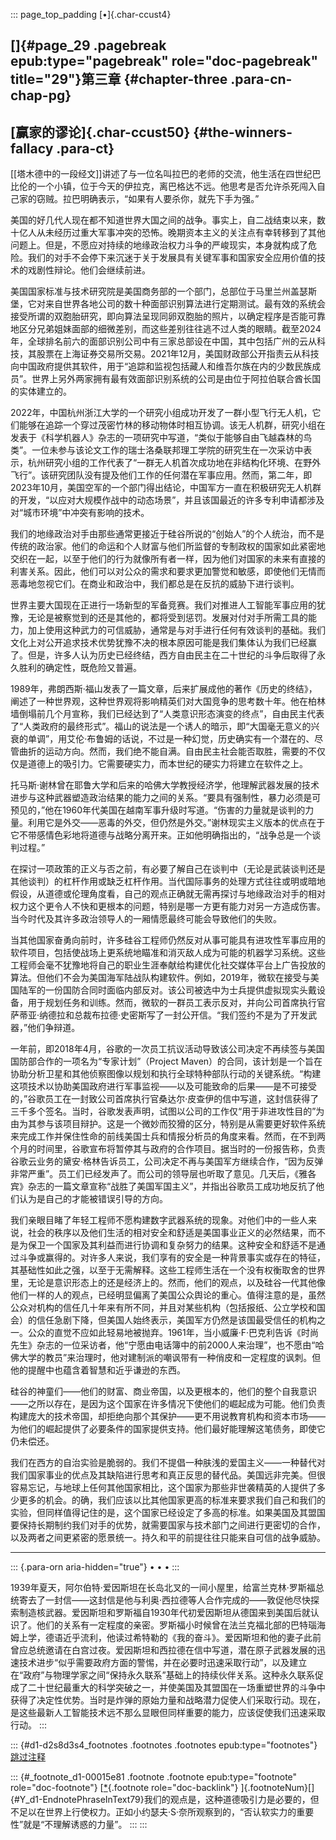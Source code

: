 ::: page_top_padding
[•]{.char-ccust4}

## []{#page_29 .pagebreak epub:type="pagebreak" role="doc-pagebreak" title="29"}第三章 {#chapter-three .para-cn-chap-pg}

## [赢家的谬论]{.char-ccust50} {#the-winners-fallacy .para-ct}

[[塔木德中的一段经文]]讲述了与一位名叫拉巴的老师的交流，他生活在四世纪巴比伦的一个小镇，位于今天的伊拉克，离巴格达不远。他思考是否允许杀死闯入自己家的窃贼。拉巴明确表示，“如果有人要杀你，就先下手为强。”

美国的好几代人现在都不知道世界大国之间的战争。事实上，自二战结束以来，数十亿人从未经历过重大军事冲突的恐怖。晚期资本主义的关注点有幸转移到了其他问题上。但是，不愿应对持续的地缘政治权力斗争的严峻现实，本身就构成了危险。我们的对手不会停下来沉迷于关于发展具有关键军事和国家安全应用价值的技术的戏剧性辩论。他们会继续前进。

美国国家标准与技术研究院是美国商务部的一个部门，总部位于马里兰州盖瑟斯堡，它对来自世界各地公司的数十种面部识别算法进行定期测试。最有效的系统会接受所谓的双胞胎研究，即向算法呈现同卵双胞胎的照片，以确定程序是否能可靠地区分兄弟姐妹面部的细微差别，而这些差别往往逃不过人类的眼睛。截至2024年，全球排名前六的面部识别公司中有三家总部设在中国，其中包括广州的云从科技，其股票在上海证券交易所交易。2021年12月，美国财政部公开指责云从科技向中国政府提供其软件，用于“追踪和监视包括藏人和维吾尔族在内的少数民族成员”。世界上另外两家拥有最有效面部识别系统的公司是由位于阿拉伯联合酋长国的实体建立的。

2022年，中国杭州浙江大学的一个研究小组成功开发了一群小型飞行无人机，它们能够在追踪一个穿过茂密竹林的移动物体时相互协调。该无人机群，研究小组在发表于《科学机器人》杂志的一项研究中写道，“类似于能够自由飞越森林的鸟类”。一位未参与该论文工作的瑞士洛桑联邦理工学院的研究生在一次采访中表示，杭州研究小组的工作代表了“一群无人机首次成功地在非结构化环境、在野外飞行”。该研究团队没有提及他们工作的任何潜在军事应用。然而，第二年，即2023年10月，美国空军的一个部门得出结论，中国军方一直在积极研究无人机群的开发，“以应对大规模作战中的动态场景”，并且该国最近的许多专利申请都涉及对“城市环境”中冲突有影响的技术。

我们的地缘政治对手由那些通常更接近于硅谷所说的“创始人”的个人统治，而不是传统的政治家。他们的命运和个人财富与他们所监督的专制政权的国家如此紧密地交织在一起，以至于他们的行为就像所有者一样，因为他们对国家的未来有直接的利害关系。因此，他们可以对公众的需求和要求更加警觉和敏感，即使他们无情而恶毒地忽视它们。在商业和政治中，我们都总是在反抗的威胁下进行谈判。

世界主要大国现在正进行一场新型的军备竞赛。我们对推进人工智能军事应用的犹豫，无论是被察觉到的还是其他的，都将受到惩罚。发展对付对手所需工具的能力，加上使用这种武力的可信威胁，通常是与对手进行任何有效谈判的基础。我们文化上对公开追求技术优势犹豫不决的根本原因可能是我们集体认为我们已经赢了。但是，许多人认为历史已经终结，西方自由民主在二十世纪的斗争后取得了永久胜利的确定性，既危险又普遍。

1989年，弗朗西斯·福山发表了一篇文章，后来扩展成他的著作《历史的终结》，阐述了一种世界观，这种世界观将影响精英们对大国竞争的思考数十年。他在柏林墙倒塌前几个月宣称，我们已经达到了“人类意识形态演变的终点”，自由民主代表了“人类政府的最终形式”。福山的说法是一个诱人的暗示，即“大国毫无意义的兴衰的单调”，用艾伦·布鲁姆的话说，不过是一种幻觉，历史确实有一个潜在的、尽管曲折的运动方向。然而，我们绝不能自满。自由民主社会能否取胜，需要的不仅仅是道德上的吸引力。它需要硬实力，而本世纪的硬实力将建立在软件之上。

托马斯·谢林曾在耶鲁大学和后来的哈佛大学教授经济学，他理解武器发展的技术进步与这种武器塑造政治结果的能力之间的关系。“要具有强制性，暴力必须是可预见的，”他在1960年代美国在越南军事升级时写道。“伤害的力量就是谈判的力量。利用它是外交——恶毒的外交，但仍然是外交。”谢林现实主义版本的优点在于它不带感情色彩地将道德与战略分离开来。正如他明确指出的，“战争总是一个谈判过程。”

在探讨一项政策的正义与否之前，有必要了解自己在谈判中（无论是武装谈判还是其他谈判）的杠杆作用或缺乏杠杆作用。当代国际事务的处理方式往往或明或暗地假设，从道德或伦理角度看，自己的观点正确就无需再探讨与地缘政治对手的相对权力这个更令人不快和更根本的问题，特别是哪一方更有能力对另一方造成伤害。当今时代及其许多政治领导人的一厢情愿最终可能会导致他们的失败。

当其他国家奋勇向前时，许多硅谷工程师仍然反对从事可能具有进攻性军事应用的软件项目，包括使战场上更系统地瞄准和消灭敌人成为可能的机器学习系统。这些工程师会毫不犹豫地将自己的职业生涯奉献给构建优化社交媒体平台上广告投放的算法。但他们不会为美国海军陆战队构建软件。例如，2019年，微软在接受与美国陆军的一份国防合同时面临内部反对。该公司被选中为士兵提供虚拟现实头戴设备，用于规划任务和训练。然而，微软的一群员工表示反对，并向公司首席执行官萨蒂亚·纳德拉和总裁布拉德·史密斯写了一封公开信。“我们签约不是为了开发武器，”他们争辩道。

一年前，即2018年4月，谷歌的一次员工抗议活动导致该公司决定不再续签与美国国防部合作的一项名为“专家计划”（Project Maven）的合同，该计划是一个旨在协助分析卫星和其他侦察图像以规划和执行全球特种部队行动的关键系统。“构建这项技术以协助美国政府进行军事监视——以及可能致命的后果——是不可接受的，”谷歌员工在一封致公司首席执行官桑达尔·皮查伊的信中写道，这封信获得了三千多个签名。当时，谷歌发表声明，试图以公司的工作仅“用于非进攻性目的”为由为其参与该项目辩护。这是一个微妙而狡猾的区分，特别是从需要更好软件系统来完成工作并保住性命的前线美国士兵和情报分析员的角度来看。然而，在不到两个月的时间里，谷歌宣布将暂停其与政府的合作项目。据当时的一份报告称，负责谷歌云业务的黛安·格林告诉员工，公司决定不再与美国军方继续合作，“因为反弹非常严重”。员工们已经发声了。而公司的领导层也听取了意见。几天后，《雅各宾》杂志的一篇文章宣称“战胜了美国军国主义”，并指出谷歌员工成功地反抗了他们认为是自己的才能被错误引导的方向。

我们亲眼目睹了年轻工程师不愿构建数字武器系统的现象。对他们中的一些人来说，社会的秩序以及他们生活的相对安全和舒适是美国事业正义的必然结果，而不是为保卫一个国家及其利益而进行协调和复杂努力的结果。这种安全和舒适不是通过斗争或赢得的。对许多人来说，我们享有的安全是一种背景事实或存在的特征，其基础性如此之强，以至于无需解释。这些工程师生活在一个没有权衡取舍的世界里，无论是意识形态上的还是经济上的。然而，他们的观点，以及硅谷一代其他像他们一样的人的观点，已经明显偏离了美国公众舆论的重心。值得注意的是，虽然公众对机构的信任几十年来有所不同，并且对某些机构（包括报纸、公立学校和国会）的信任急剧下降，但美国人始终表示，美国军方仍然是该国最受信任的机构之一。公众的直觉不应如此轻易地被抛弃。1961年，当小威廉·F·巴克利告诉《时尚先生》杂志的一位采访者，他“宁愿由电话簿中的前2000人来治理”，也不愿由“哈佛大学的教员”来治理时，他对建制派的嘲讽带有一种俏皮和一定程度的讽刺。但他的提醒中也蕴含着智慧和近乎谦逊的东西。

硅谷的神童们——他们的财富、商业帝国，以及更根本的，他们的整个自我意识——之所以存在，是因为这个国家在许多情况下使他们的崛起成为可能。他们负责构建庞大的技术帝国，却拒绝向那个其保护——更不用说教育机构和资本市场——为他们的崛起提供了必要条件的国家提供支持。他们最好能理解这笔债务，即使它仍未偿还。

我们在西方的自治实验是脆弱的。我们不提倡一种肤浅的爱国主义——一种替代对我们国家事业的优点及其缺陷进行思考和真正反思的替代品。美国远非完美。但很容易忘记，与地球上任何其他国家相比，这个国家为那些非世袭精英的人提供了多少更多的机会。的确，我们应该以比其他国家更高的标准来要求我们自己和我们的实验，但同样值得记住的是，这个国家已经设定了多高的标准。如果美国及其盟国要保持长期制约我们对手的优势，就需要国家与技术部门之间进行更密切的合作，以及两者之间更紧密的愿景统一。持久和平的前提往往只能来自可信的战争威胁。

---

::: {.para-orn aria-hidden="true"}
• • •
:::

1939年夏天，阿尔伯特·爱因斯坦在长岛北叉的一间小屋里，给富兰克林·罗斯福总统寄去了一封信——这封信是他与利奥·西拉德等人合作完成的——敦促他尽快探索制造核武器。爱因斯坦和罗斯福自1930年代初爱因斯坦从德国来到美国后就认识了。他们的关系有一定程度的亲密。罗斯福小时候曾在法兰克福北部的巴特瑙海姆上学，德语近乎流利，他读过希特勒的《我的奋斗》。爱因斯坦和他的妻子此前曾应总统邀请在白宫过夜。爱因斯坦和西拉德在信中写道，潜在原子武器发展的迅速技术进步“似乎需要政府方面的警惕，并在必要时迅速采取行动”，以及建立在“政府”与物理学家之间“保持永久联系”基础上的持续伙伴关系。这种永久联系促成了二十世纪最重大的科学突破之一，并使美国及其盟国在一场重塑世界的斗争中获得了决定性优势。当时是炸弹的原始力量和战略潜力促使人们采取行动。现在，是这些最新人工智能技术远不那么显眼但同样重要的能力，应该促使我们迅速采取行动。
:::

::: {#d1-d2s8d3s4_footnotes .footnotes .footnotes epub:type="footnotes"}
[跳过注释](Karp_9780593798706_epub3_c004_r1.xhtml)

::: {#_footnote_d1-00015e81 .footnote .footnote epub:type="footnote" role="doc-footnote"}
[[\*](Karp_9780593798706_epub3_c003_r1.xhtml#_footnote_referrer_d1-00015e81 "footnote reference"){.footnote
role="doc-backlink"} ]{.footnoteNum}[]{#Y_d1-EndnotePhraseInText79}我们的观点是，这种道德吸引力是必要的，但不足以在世界上行使权力。正如小约瑟夫·S·奈所观察到的，“否认软实力的重要性”就是“不理解诱惑的力量”。
:::
:::
